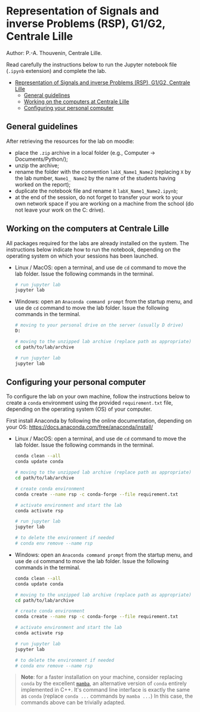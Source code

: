 # Representation of Signals and inverse Problems (RSP), G1/G2, Centrale Lille

Author: P.-A. Thouvenin, Centrale Lille.

Read carefully the instructions below to run the Jupyter notebook file (`.ipynb` extension) and complete the lab.

- [Representation of Signals and inverse Problems (RSP), G1/G2, Centrale Lille](#representation-of-signals-and-inverse-problems-rsp-g1g2-centrale-lille)
  - [General guidelines](#general-guidelines)
  - [Working on the computers at Centrale Lille](#working-on-the-computers-at-centrale-lille)
  - [Configuring your personal computer](#configuring-your-personal-computer)

## General guidelines

After retrieving the resources for the lab on moodle:

- place the `.zip` archive in a local folder (e.g., Computer -> Documents/Python/);
- unzip the archive;
- rename the folder with the convention `labX_Name1_Name2` (replacing `X` by the lab number, `Name1_ Name2` by the name of the students having worked on the report);
- duplicate the notebook file and rename it `labX_Name1_Name2.ipynb`;
- at the end of the session, do not forget to transfer your work to your own network space if you are working on a machine from the school (do not leave your work on the C: drive).

## Working on the computers at Centrale Lille

All packages required for the labs are already installed on the system. The instructions below indicate how to run the notebook, depending on the operating system on which your sessions has been launched.

- Linux / MacOS: open a terminal, and use de `cd` command to move the lab folder. Issue the following commands in the terminal.

  ```bash
  # run jupyter lab
  jupyter lab
  ```

- Windows: open an `Anaconda command prompt` from the startup menu, and use de `cd` command to move the lab folder. Issue the following commands in the terminal.

  ```bash
  # moving to your personal drive on the server (usually D drive)
  D:

  # moving to the unzipped lab archive (replace path as appropriate)
  cd path/to/lab/archive

  # run jupyter lab
  jupyter lab
  ```

## Configuring your personal computer

To configure the lab on your own machine, follow the instructions below to create a `conda` environment using the provided `requirement.txt` file, depending on the operating system (OS) of your computer.

First install Anaconda by following the online documentation, depending on your OS: https://docs.anaconda.com/free/anaconda/install/

- Linux / MacOS: open a terminal, and use de `cd` command to move the lab folder. Issue the following commands in the terminal.

  ```bash
  conda clean --all
  conda update conda

  # moving to the unzipped lab archive (replace path as appropriate)
  cd path/to/lab/archive

  # create conda environment
  conda create --name rsp -c conda-forge --file requirement.txt

  # activate environment and start the lab
  conda activate rsp

  # run jupyter lab
  jupyter lab

  # to delete the environment if needed
  # conda env remove --name rsp
  ```

- Windows: open an `Anaconda command prompt` from the startup menu, and use de `cd` command to move the lab folder. Issue the following commands in the terminal.

  ```bash
  conda clean --all
  conda update conda

  # moving to the unzipped lab archive (replace path as appropriate)
  cd path/to/lab/archive

  # create conda environment
  conda create --name rsp -c conda-forge --file requirement.txt

  # activate environment and start the lab
  conda activate rsp

  # run jupyter lab
  jupyter lab

  # to delete the environment if needed
  # conda env remove --name rsp
  ```

> **Note**: for a faster installation on your machine, consider replacing `conda` by the excellent [`mamba`](https://mamba.readthedocs.io/en/latest/installation.html), an alternative version of `conda` entirely implemented in C++. It's command line interface is exactly the same as `conda` (replace `conda ...` commands by `mamba ...`) In this case, the commands above can be trivially adapted.
